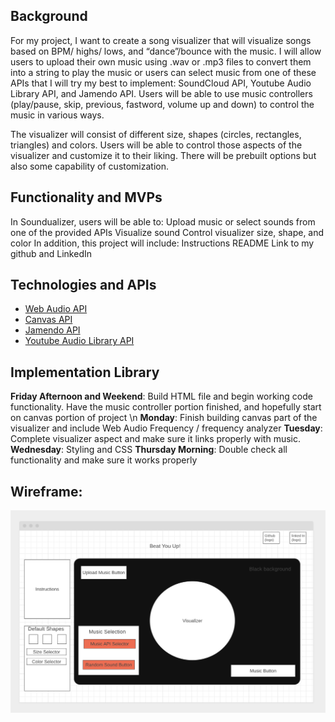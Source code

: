 ## Background

For my project, I want to create a song visualizer that will visualize songs based on BPM/ highs/ lows, and “dance”/bounce with the music. I will allow users to upload their own music using .wav or .mp3 files to convert them into a string to play the music or users can select music from one of these APIs that I will try my best to implement: SoundCloud API, Youtube Audio Library API, and Jamendo API. Users will be able to use music controllers (play/pause, skip, previous, fastword, volume up and down) to control the music in various ways. 

The visualizer will consist of different size, shapes (circles, rectangles, triangles) and colors. Users will be able to control those aspects of the visualizer and customize it to their liking. There will be prebuilt options but also some capability of customization.

## Functionality and MVPs

In Soundualizer, users will be able to:
Upload music or select sounds from one of the provided APIs
Visualize sound
Control visualizer size, shape, and color
In addition, this project will include:
Instructions
README
Link to my github and LinkedIn

## Technologies and APIs
+ [Web Audio API](https://developer.mozilla.org/en-US/docs/Web/API/Web_Audio_API)
+ [Canvas API](https://developer.mozilla.org/en-US/docs/Web/API/Canvas_API)
+ [Jamendo API](https://developer.jamendo.com/v3.0)
+ [Youtube Audio Library API](https://github.com/ThibaultJanBeyer/YouTube-Free-Audio-Library-API)

## Implementation Library

**Friday Afternoon and Weekend**: Build HTML file and begin working code functionality. Have the music controller portion finished, and hopefully start on canvas portion of project \n
**Monday**: Finish building canvas part of the visualizer and include Web Audio Frequency / frequency analyzer 
**Tuesday**: Complete visualizer aspect and make sure it links properly with music.
**Wednesday**: Styling and CSS
**Thursday Morning**: Double check all functionality and make sure it works properly

## Wireframe: 

![wireframe](assets/wireframe.png)



